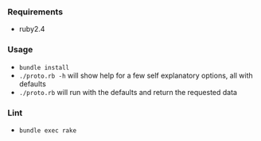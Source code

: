 ### Requirements

- ruby2.4

### Usage

- `bundle install`
- `./proto.rb -h` will show help for a few self explanatory options, all with defaults
- `./proto.rb` will run with the defaults and return the requested data

### Lint

- `bundle exec rake`
